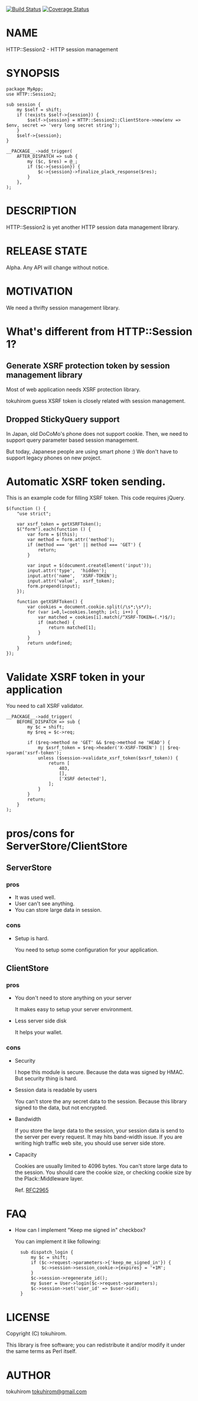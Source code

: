 [![Build Status](https://travis-ci.org/tokuhirom/HTTP-Session2.png?branch=master)](https://travis-ci.org/tokuhirom/HTTP-Session2) [![Coverage Status](https://coveralls.io/repos/tokuhirom/HTTP-Session2/badge.png?branch=master)](https://coveralls.io/r/tokuhirom/HTTP-Session2?branch=master)
# NAME

HTTP::Session2 - HTTP session management

# SYNOPSIS

    package MyApp;
    use HTTP::Session2;

    sub session {
        my $self = shift;
        if (!exists $self->{session}) {
            $self->{session} = HTTP::Session2::ClientStore->new(env => $env, secret => 'very long secret string');
        }
        $self->{session};
    }

    __PACKAGE__->add_trigger(
        AFTER_DISPATCH => sub {
            my ($c, $res) = @_;
            if ($c->{session}) {
                $c->{session}->finalize_plack_response($res);
            }
        },
    );

# DESCRIPTION

HTTP::Session2 is yet another HTTP session data management library.

# RELEASE STATE

Alpha. Any API will change without notice.

# MOTIVATION

We need a thrifty session management library.

# What's different from HTTP::Session 1?

## Generate XSRF protection token by session management library

Most of web application needs XSRF protection library.

tokuhirom guess XSRF token is closely related with session management.

## Dropped StickyQuery support

In Japan, old DoCoMo's phone does not support cookie.
Then, we need to support query parameter based session management.

But today, Japanese people are using smart phone :)
We don't have to support legacy phones on new project.



# Automatic XSRF token sending.

This is an example code for filling XSRF token.
This code requires jQuery.

    $(function () {
        "use strict";

        var xsrf_token = getXSRFToken();
        $("form").each(function () {
            var form = $(this);
            var method = form.attr('method');
            if (method === 'get' || method === 'GET') {
                return;
            }

            var input = $(document.createElement('input'));
            input.attr('type',  'hidden');
            input.attr('name',  'XSRF-TOKEN');
            input.attr('value',  xsrf_token);
            form.prepend(input);
        });

        function getXSRFToken() {
            var cookies = document.cookie.split(/\s*;\s*/);
            for (var i=0,l=cookies.length; i<l; i++) {
                var matched = cookies[i].match(/^XSRF-TOKEN=(.*)$/);
                if (matched) {
                    return matched[1];
                }
            }
            return undefined;
        }
    });

# Validate XSRF token in your application

You need to call XSRF validator.

    __PACKAGE__->add_trigger(
        BEFORE_DISPATCH => sub {
            my $c = shift;
            my $req = $c->req;

            if ($req->method ne 'GET' && $req->method ne 'HEAD') {
                my $xsrf_token = $req->header('X-XSRF-TOKEN') || $req->param('xsrf-token');
                unless ($session->validate_xsrf_token($xsrf_token)) {
                    return [
                        403,
                        [],
                        ['XSRF detected'],
                    ];
                }
            }
            return;
        }
    );

# pros/cons for ServerStore/ClientStore

## ServerStore

### pros

- It was used well.
- User can't see anything.
- You can store large data in session.

### cons

- Setup is hard.

    You need to setup some configuration for your application.

## ClientStore

### pros

- You don't need to store anything on your server

    It makes easy to setup your server environment.

- Less server side disk

    It helps your wallet.

### cons

- Security

    I hope this module is secure. Because the data was signed by HMAC. But security thing is hard.

- Session data is readable by users

    You can't store the any secret data to the session. Because this library signed to the data, but not encrypted.

- Bandwidth

    If you store the large data to the session, your session data is send to the server per every request.
    It may hits band-width issue. If you are writing high traffic web site, you should use server side store.

- Capacity

    Cookies are usually limited to 4096 bytes. You can't store large data to the session.
    You should care the cookie size, or checking cookie size by the Plack::Middleware layer.

    Ref. [RFC2965](http://tools.ietf.org/html/rfc2965)

# FAQ

- How can I implement "Keep me signed in" checkbox?

    You can implement it like following:

        sub dispatch_login {
            my $c = shift;
            if ($c->request->parameters->{'keep_me_signed_in'}) {
                $c->session->session_cookie->{expires} = '+1M';
            }
            $c->session->regenerate_id();
            my $user = User->login($c->request->parameters);
            $c->session->set('user_id' => $user->id);
        }

# LICENSE

Copyright (C) tokuhirom.

This library is free software; you can redistribute it and/or modify
it under the same terms as Perl itself.

# AUTHOR

tokuhirom <tokuhirom@gmail.com>
